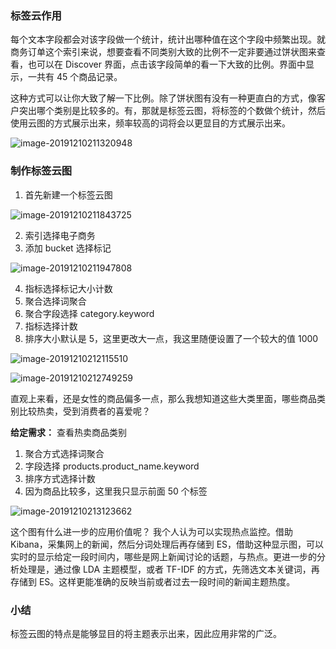 ### 标签云作用

每个文本字段都会对该字段做一个统计，统计出哪种值在这个字段中频繁出现。就商务订单这个索引来说，想要查看不同类别大致的比例不一定非要通过饼状图来查看，也可以在
Discover 界面，点击该字段简单的看一下大致的比例。界面中显示，一共有 45 个商品记录。

这种方式可以让你大致了解一下比例。除了饼状图有没有一种更直白的方式，像客户突出哪个类别是比较多的。有，那就是标签云图，将标签的个数做个统计，然后使用云图的方式展示出来，频率较高的词将会以更显目的方式展示出来。

![image-20191210211320948](https://images.gitbook.cn/2020-04-07-063023.png)

### 制作标签云图

  1. 首先新建一个标签云图

![image-20191210211843725](https://images.gitbook.cn/2020-04-07-063024.png)

  2. 索引选择电子商务
  3. 添加 bucket 选择标记

![image-20191210211947808](https://images.gitbook.cn/2020-04-07-63025.png)

  4. 指标选择标记大小计数
  5. 聚合选择词聚合
  6. 聚合字段选择 category.keyword
  7. 指标选择计数
  8. 排序大小默认是 5，这里更改大一点，我这里随便设置了一个较大的值 1000

![image-20191210212115510](https://images.gitbook.cn/2020-04-07-063025.png)

![image-20191210212749259](https://images.gitbook.cn/2020-04-07-063030.png)

直观上来看，还是女性的商品偏多一点，那么我想知道这些大类里面，哪些商品类别比较热卖，受到消费者的喜爱呢？

**给定需求：** 查看热卖商品类别

  1. 聚合方式选择词聚合
  2. 字段选择 products.product_name.keyword
  3. 排序方式选择计数
  4. 因为商品比较多，这里我只显示前面 50 个标签

![image-20191210213123662](https://images.gitbook.cn/2020-04-07-063031.png)

这个图有什么进一步的应用价值呢？ 我个人认为可以实现热点监控。借助 Kibana，采集网上的新闻，然后分词处理后再存储到
ES，借助这种显示图，可以实时的显示给定一段时间内，哪些是网上新闻讨论的话题，与热点。更进一步的分析处理是，通过像 LDA 主题模型，或者 TF-IDF
的方式，先筛选文本关键词，再存储到 ES。这样更能准确的反映当前或者过去一段时间的新闻主题热度。

### 小结

标签云图的特点是能够显目的将主题表示出来，因此应用非常的广泛。

